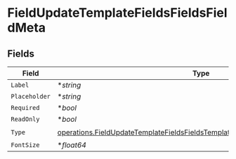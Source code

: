 # FieldUpdateTemplateFieldsFieldsFieldMeta


## Fields

| Field                                                                                                                                                                              | Type                                                                                                                                                                               | Required                                                                                                                                                                           | Description                                                                                                                                                                        |
| ---------------------------------------------------------------------------------------------------------------------------------------------------------------------------------- | ---------------------------------------------------------------------------------------------------------------------------------------------------------------------------------- | ---------------------------------------------------------------------------------------------------------------------------------------------------------------------------------- | ---------------------------------------------------------------------------------------------------------------------------------------------------------------------------------- |
| `Label`                                                                                                                                                                            | **string*                                                                                                                                                                          | :heavy_minus_sign:                                                                                                                                                                 | N/A                                                                                                                                                                                |
| `Placeholder`                                                                                                                                                                      | **string*                                                                                                                                                                          | :heavy_minus_sign:                                                                                                                                                                 | N/A                                                                                                                                                                                |
| `Required`                                                                                                                                                                         | **bool*                                                                                                                                                                            | :heavy_minus_sign:                                                                                                                                                                 | N/A                                                                                                                                                                                |
| `ReadOnly`                                                                                                                                                                         | **bool*                                                                                                                                                                            | :heavy_minus_sign:                                                                                                                                                                 | N/A                                                                                                                                                                                |
| `Type`                                                                                                                                                                             | [operations.FieldUpdateTemplateFieldsFieldsTemplatesFieldsRequestRequestBodyType](../../models/operations/fieldupdatetemplatefieldsfieldstemplatesfieldsrequestrequestbodytype.md) | :heavy_check_mark:                                                                                                                                                                 | N/A                                                                                                                                                                                |
| `FontSize`                                                                                                                                                                         | **float64*                                                                                                                                                                         | :heavy_minus_sign:                                                                                                                                                                 | N/A                                                                                                                                                                                |